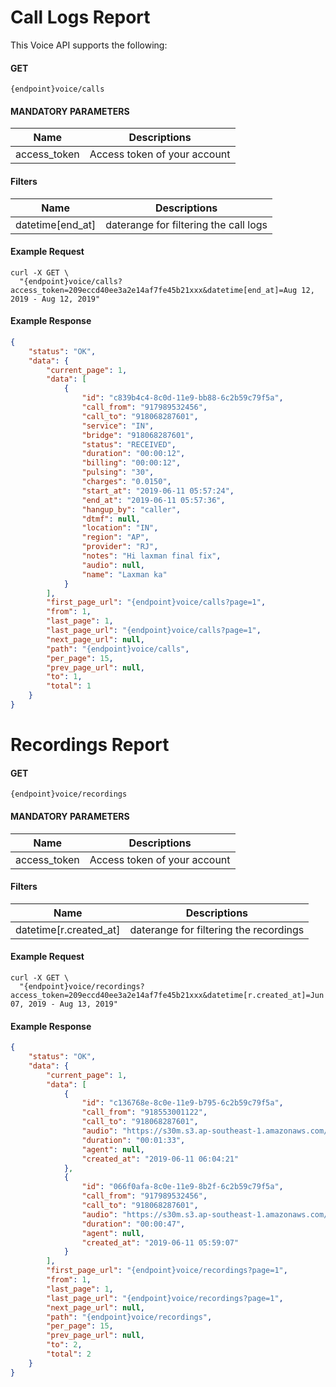 # Call Logs Report

This Voice API supports the following:

#### GET

```
{endpoint}voice/calls
```

####  MANDATORY PARAMETERS

| Name     | Descriptions |
|----------|--------------|
| access_token | Access token of your account |


####  Filters

| Name     | Descriptions |
|----------|--------------|
| datetime[end_at] |  daterange for filtering the call logs | Ex: Aug 12, 2019 - Aug 12, 2019 |

#### Example Request

```
curl -X GET \
  "{endpoint}voice/calls?access_token=209eccd40ee3a2e14af7fe45b21xxx&datetime[end_at]=Aug 12, 2019 - Aug 12, 2019"
```

#### Example Response

```json
{
    "status": "OK",
    "data": {
        "current_page": 1,
        "data": [
            {
                "id": "c839b4c4-8c0d-11e9-bb88-6c2b59c79f5a",
                "call_from": "917989532456",
                "call_to": "918068287601",
                "service": "IN",
                "bridge": "918068287601",
                "status": "RECEIVED",
                "duration": "00:00:12",
                "billing": "00:00:12",
                "pulsing": "30",
                "charges": "0.0150",
                "start_at": "2019-06-11 05:57:24",
                "end_at": "2019-06-11 05:57:36",
                "hangup_by": "caller",
                "dtmf": null,
                "location": "IN",
                "region": "AP",
                "provider": "RJ",
                "notes": "Hi laxman final fix",
                "audio": null,
                "name": "Laxman ka"
            }
        ],
        "first_page_url": "{endpoint}voice/calls?page=1",
        "from": 1,
        "last_page": 1,
        "last_page_url": "{endpoint}voice/calls?page=1",
        "next_page_url": null,
        "path": "{endpoint}voice/calls",
        "per_page": 15,
        "prev_page_url": null,
        "to": 1,
        "total": 1
    }
}
```

# Recordings Report

#### GET

```
{endpoint}voice/recordings
```

####  MANDATORY PARAMETERS

| Name     | Descriptions |
|----------|--------------|
| access_token | Access token of your account |


####  Filters

| Name     | Descriptions |
|----------|--------------|
| datetime[r.created_at] |  daterange for filtering the recordings | Ex: Aug 07, 2019 - Aug 13, 2019 |

#### Example Request

```
curl -X GET \
  "{endpoint}voice/recordings?access_token=209eccd40ee3a2e14af7fe45b21xxx&datetime[r.created_at]=Jun 07, 2019 - Aug 13, 2019"
```

#### Example Response

```json
{
    "status": "OK",
    "data": {
        "current_page": 1,
        "data": [
            {
                "id": "c136768e-8c0e-11e9-b795-6c2b59c79f5a",
                "call_from": "918553001122",
                "call_to": "918068287601",
                "audio": "https://s30m.s3.ap-southeast-1.amazonaws.com/rc/190624/c-9180682876012-11061911.mp3?X-Amz-Content-Sha256=UNSIGNED-PAYLOAD&X-Amz-Algorithm=AWS4-HMAC-SHA256&X-Amz-Credential=AKIAITXHQTJADVE4ZNPA%2F20190813%2Fap-southeast-1%2Fs3%2Faws4_request&X-Amz-Date=20190813T124618Z&X-Amz-SignedHeaders=host&X-Amz-Expires=3600&X-Amz-Signature=cab675aec80b0d2544232ee3b1c272217c49e2c028a3029d58feffc94bc11576",
                "duration": "00:01:33",
                "agent": null,
                "created_at": "2019-06-11 06:04:21"
            },
            {
                "id": "066f0afa-8c0e-11e9-8b2f-6c2b59c79f5a",
                "call_from": "917989532456",
                "call_to": "918068287601",
                "audio": "https://s30m.s3.ap-southeast-1.amazonaws.com/rc/190624/c-9180682876012-11061911.mp3?X-Amz-Content-Sha256=UNSIGNED-PAYLOAD&X-Amz-Algorithm=AWS4-HMAC-SHA256&X-Amz-Credential=AKIAITXHQTJADVE4ZNPA%2F20190813%2Fap-southeast-1%2Fs3%2Faws4_request&X-Amz-Date=20190813T124618Z&X-Amz-SignedHeaders=host&X-Amz-Expires=3600&X-Amz-Signature=cab675aec80b0d2544232ee3b1c272217c49e2c028a3029d58feffc94bc11576",
                "duration": "00:00:47",
                "agent": null,
                "created_at": "2019-06-11 05:59:07"
            }
        ],
        "first_page_url": "{endpoint}voice/recordings?page=1",
        "from": 1,
        "last_page": 1,
        "last_page_url": "{endpoint}voice/recordings?page=1",
        "next_page_url": null,
        "path": "{endpoint}voice/recordings",
        "per_page": 15,
        "prev_page_url": null,
        "to": 2,
        "total": 2
    }
}
```